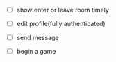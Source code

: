 - [ ] show enter or leave room timely
- [ ] edit profile(fully authenticated)
- [ ] send message



- [ ] begin a game

